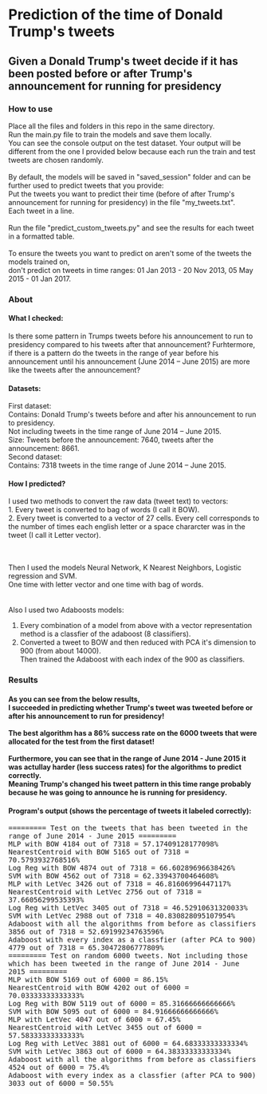 <h1>Prediction of the time of Donald Trump's tweets</h1>
<h2>Given a Donald Trump's tweet decide if it has been posted before or after Trump's announcement for running for presidency</h3>

<h3>How to use</h3>
Place all the files and folders in this repo in the same directory.<br>
Run the main.py file to train the models and save them locally. <br>
You can see the console output on the test dataset. Your output will be different from the one I provided below
because each run the train and test tweets are chosen randomly.
<br><br>
By default, the models will be saved in "saved_session" folder and can be further used to predict tweets that you provide:<br>
Put the tweets you want to predict their time (before of after Trump's announcement for running for presidency) in the file "my_tweets.txt".<br>
Each tweet in a line.<br><br>
Run the file "predict_custom_tweets.py" and see the results for each tweet in a formatted table.<br><br>
To ensure the tweets you want to predict on aren't some of the tweets the models trained on, <br>
don't predict on tweets in time ranges: 01 Jan 2013 - 20 Nov 2013, 05 May 2015 - 01 Jan 2017.


<h3>About</h3>
<h4>What I checked:</h4>
Is there some pattern in Trumps tweets before his announcement to run to presidency compared to his tweets after that announcement?
Furhtermore, if there is a pattern do the tweets in the range of year before his announcement until his announcement (June 2014 – June 2015) are more like the tweets after the announcement? 

<h4>Datasets:</h4>
First dataset:<br>
Contains: Donald Trump's tweets before and after his announcement to run to presidency.<br>
Not including tweets in the time range of June 2014 – June 2015.<br>
Size: Tweets before the announcement: 7640,  tweets after the announcement: 8661.<br>
Second dataset:<br>
Contains: 7318 tweets in the time range of June 2014 – June 2015.<br>
<h4>How I predicted?</h4>
I used two methods to convert the raw data (tweet text) to vectors:<br>
1. Every tweet is converted to bag of words (I call it BOW).<br>
2. Every tweet is converted to a vector of 27 cells. Every cell corresponds to the number of times each english letter or a space chararcter was in the tweet (I call it Letter vector).<br>

<br><br>
Then I used the models Neural Network, K Nearest Neighbors, Logistic regression and SVM.<br>
One time with letter vector and one time with bag of words.<br>
<br>
<br>
Also I used two Adaboosts models:<br>
1. Every combination of a model from above with a vector representation method is a classfier of the adaboost (8 classifiers).<br>
2. Converted a tweet to BOW and then reduced with PCA it's dimension to 900 (from about 14000).<br>
Then trained the Adaboost with each index of the 900 as classifiers.

<h3>Results</h3>
<h4>As you can see from the below results,<br>
I succeeded in predicting whether Trump's tweet was tweeted before or after his announcement to run for presidency!<br><br>
The best algorithm has a 86% success rate on the 6000 tweets that were allocated for the test from the first dataset!<br><br>
Furthermore, you can see that in the range of June 2014 - June 2015 it was actullay harder (less success rates) for the algorithms to predict correctly.<br>
Meaning Trump's changed his tweet pattern in this time range probably because he was going to announce he is running for presidency.</h4>

<h4>Program's output (shows the percentage of tweets it labeled correctly):</h4>
<samp>
========= Test on the tweets that has been tweeted in the range of June 2014 - June 2015 =========<br>
MLP with BOW 4184 out of 7318 = 57.17409128177098%<br>
NearestCentroid with BOW 5165 out of 7318 = 70.5793932768516%<br>
Log Reg with BOW 4874 out of 7318 = 66.60289696638426%<br>
SVM with BOW 4562 out of 7318 = 62.33943700464608%<br>
MLP with LetVec 3426 out of 7318 = 46.81606996447117%<br>
NearestCentroid with LetVec 2756 out of 7318 = 37.66056299535393%<br>
Log Reg with LetVec 3405 out of 7318 = 46.52910631320033%<br>
SVM with LetVec 2988 out of 7318 = 40.830828095107954%<br>
Adaboost with all the algorithms from before as classifiers 3856 out of 7318 = 52.69199234763596%<br>
Adaboost with every index as a classfier (after PCA to 900) 4779 out of 7318 = 65.30472806777809%<br>
========= Test on random 6000 tweets. Not including those which has been tweeted in the range of June 2014 - June 2015 =========<br>
MLP with BOW 5169 out of 6000 = 86.15%<br>
NearestCentroid with BOW 4202 out of 6000 = 70.03333333333333%<br>
Log Reg with BOW 5119 out of 6000 = 85.31666666666666%<br>
SVM with BOW 5095 out of 6000 = 84.91666666666666%<br>
MLP with LetVec 4047 out of 6000 = 67.45%<br>
NearestCentroid with LetVec 3455 out of 6000 = 57.58333333333333%<br>
Log Reg with LetVec 3881 out of 6000 = 64.68333333333334%<br>
SVM with LetVec 3863 out of 6000 = 64.38333333333334%<br>
Adaboost with all the algorithms from before as classifiers 4524 out of 6000 = 75.4%<br>
Adaboost with every index as a classfier (after PCA to 900) 3033 out of 6000 = 50.55%
</samp>
